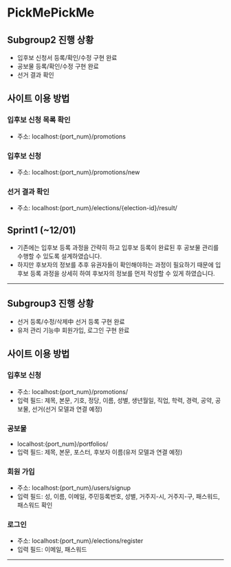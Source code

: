 # PickMePickMe
## Subgroup2 진행 상황
- 입후보 신청서 등록/확인/수정 구현 완료 
- 공보물 등록/확인/수정 구현 완료
- 선거 결과 확인

## 사이트 이용 방법
### 입후보 신청 목록 확인
- 주소: localhost:{port_num}/promotions

### 입후보 신청
- 주소: localhost:{port_num}/promotions/new

### 선거 결과 확인
- 주소: localhost:{port_num}/elections/{election-id}/result/

## Sprint1 (~12/01)
- 기존에는 입후보 등록 과정을 간략히 하고 입후보 등록이 완료된 후 공보물 관리를 수행할 수 있도록 설계하였습니다.
- 하지만 후보자의 정보를 추후 유권자들이 확인해야하는 과정이 필요하기 때문에 입후보 등록 과정을 상세히 하여 후보자의 정보를 먼저 작성할 수 있게 하였습니다.

---

## Subgroup3 진행 상황
- 선거 등록/수정/삭제中 선거 등록 구현 완료 
- 유저 관리 기능中 회원가입, 로그인 구현 완료

## 사이트 이용 방법
### 입후보 신청
- 주소: localhost:{port_num}/promotions/  
- 입력 필드: 제목, 본문, 기호, 정당, 이름, 성별, 생년월일, 직업, 학력, 경력, 공약, 공보물, 선거(선거 모델과 연결 예정)

### 공보물
- localhost:{port_num}/portfolios/  
- 입력 필드: 제목, 본문, 포스터, 후보자 이름(유저 모델과 연결 예정)
### 회원 가입
- 주소: localhost:{port_num}/users/signup  
- 입력 필드: 성, 이름, 이메일, 주민등록번호, 성별, 거주지-시, 거주지-구, 패스워드, 패스워드 확인


### 로그인
- 주소: localhost:{port_num}/elections/register  
- 입력 필드: 이메일, 패스워드
---


